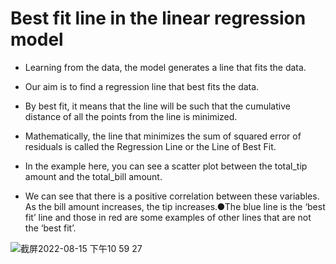 # Best fit line in the linear regression model

- Learning from the data, the model generates a line that fits the data.

- Our aim is to find a regression line that best fits the data.

- By best fit, it means that the line will be such that the cumulative distance of all the points from the line is minimized.

- Mathematically, the line that minimizes the sum of squared error of residuals is called the Regression Line or the Line of Best Fit.

- In the example here, you can see a scatter plot between the total_tip amount and the total_bill amount.

- We can see that there is a positive correlation between these variables. As the bill amount increases, the tip increases.●The blue line is the ‘best fit’ line and those in red are some examples of other lines that are not the ‘best fit’.


![截屏2022-08-15 下午10 59 27](https://user-images.githubusercontent.com/93849914/184789002-eeed1561-0455-41ed-b516-eafe837f497f.png)
